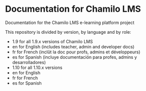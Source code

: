Documentation for Chamilo LMS
=============================

Documentation for the Chamilo LMS e-learning platform project

This repository is divided by version, by language and by role:
* 1.9 for all 1.9.x versions of Chamilo LMS
 * en for English (includes teacher, admin and developer docs)
 * fr for French (inclût la doc pour profs, admins et développeurs)
 * es for Spanish (incluye documentación para profes, admins y desarrolladores)
* 1.10 for all 1.10.x versions
 * en for English
 * fr for French
 * es for Spanish
